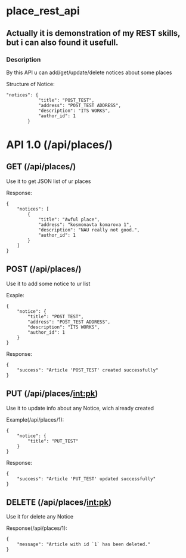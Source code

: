 # place_rest_api
## Actually it is demonstration of my REST skills, but i can also found it usefull.

### Description
By this API u can add/get/update/delete notices about some places

Structure of Notice:
```
"notices": {
            "title": "POST_TEST",
            "address": "POST_TEST ADDRESS",
            "description": "ITS WORKS",
            "author_id": 1
        }
```
# API 1.0 (/api/places/)

## GET (/api/places/)
Use it to get JSON list of ur places

Response:
```
{
    "notices": [
        {
            "title": "Awful place",
            "address": "kosmonavta komarova 1",
            "description": "NAU really not good.",
            "author_id": 1
        }
    ]
}
```

## POST (/api/places/)
Use it to add some notice to ur list

Exaple: 
```
{
    "notice": {
        "title": "POST_TEST",
        "address": "POST_TEST ADDRESS",
        "description": "ITS WORKS",
        "author_id": 1
    }
}
```
Response:
```
{
    "success": "Article 'POST_TEST' created successfully"
}
```

## PUT (/api/places/<int:pk>)
Use it to update info about any Notice, wich already created

Example(/api/places/1):
```
{
    "notice": {
        "title": "PUT_TEST"
    }
}
```
Response:
```
{
    "success": "Article 'PUT_TEST' updated successfully"
}
```
## DELETE (/api/places/<int:pk>)
Use it for delete any Notice

Response(/api/places/1):
```
{
    "message": "Article with id `1` has been deleted."
}
```
